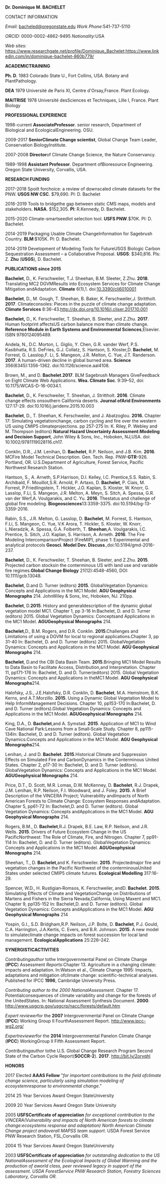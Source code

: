 **Dr. Dominique M. BACHELET**

 CONTACT INFORMATION

*Email:* bacheled@oregonstate.edu                                                         *Work Phone*:541-737-5110

*ORCID:* 0000-0002-4862-9495                                                             *Nationality*:USA

*Web sites:* https://www.researchgate.net/profile/Dominique_Bachelet;https://www.linkedin.com/in/dominique-bachelet-860b779/

 

**ACADEMICTRAINING**

**Ph. D**.             1983    Colorado State U., Fort Collins, USA. Botany and PlantPathology.  

**DEA**                1979    Université de Paris XI, Centre d'Orsay,France. Plant Ecology.

**MAITRISE**           1978    Université desSciences et Techniques, Lille I, France. Plant Biology

 

**PROFESSIONAL EXPERIENCE**

1998-current    **AssociateProfessor**. senior research, Department of Biological and EcologicalEngineering. OSU.

2009-2017       **SeniorClimate Change scientist**, Global Change Team Leader, Conservation BiologyInstitute.

2007-2008       **Director**of Climate Change Science, the Nature Conservancy.

1989-1998       **Assistant Professor**. Department ofBioresource Engineering. Oregon State University, Corvallis, USA.

 

**RESEARCH FUNDING**

2017-2018       Spoilt forchoice: a review of downscaled climate datasets for the PNW. **USGS NW CSC**. $79,690. PI: D. Bachelet

2016-2019       Tools to bridgethe gap between static CMS maps, models and stakeholders. **NASA**. $152,305. **PI**: R.Kennedy, D. Bachelet.

2015-2020       Climate-smartseedlot selection tool. **USFS PNW**.$70K. PI: D. Bachelet. 

2014-2019       Packaging Usable Climate ChangeInformation for Sagebrush Country. **BLM**:$105K. PI: D. Bachelet.

2014-2019       Development of Modeling Tools for FutureUSGS Biologic Carbon Sequestration Assessment – a Collaborative Proposal. **USGS**: $340,816. PIs: Z. **Zhu** (**USGS**), D. Bachelet.

 

**PUBLICATIONS since 2015**

**Bachelet**, D., K. Ferschweiler, T.J. Sheehan, B.M. Sleeter, Z.Zhu. **2018**. Translating MC2 DGVMResults into Ecosystem Services for Climate Change Mitigation andAdaptation. **Climate** 6(1),1. doi:[10.3390/cli6010001](http://dx.doi.org/10.3390/cli6010001)

**Bachelet**, D., M. Gough, T. Sheehan, B. Baker, K. Ferschweiler,J. Strittholt. **2017**. Climateconsoles: Pieces in the puzzle of climate change adaptation. **Climate Services** 8:36-43.http://dx.doi.org/10.1016/j.cliser.2017.10.001

**Bachelet,** D., K. Ferschweiler, T. Sheehan, B. Sleeter, and Z.Zhu. **2017**. Human footprint affectsUS carbon balance more than climate change. **Reference Module in Earth Systems and Environmental Sciences**,Elsevier. ISBN 9780124095489. 

Andela, N., D.C. Morton, L. Giglio, Y. Chen, G.R. vander Werf, P.S. Kasibhatla, R.S. DeFries, G.J. Collatz, S. Hantson, S. Kloster,D. **Bachelet**, M. Forrest, G. Lasslop,F. Li, S. Mangeon, J.R. Melton, C. Yue, J.T. Randerson. **2017**. A human-driven decline in global burned area. **Science** 356(6345):1356-1362. doi:10.1126/science.aal4108.

Brown, M., and D. **Bachelet**.**2017**. BLM Sagebrush Managers GiveFeedback on Eight Climate Web Applications. **Wea. Climate Soc**. 9:39–52, doi: 10.1175/WCAS-D-16-0034.1.

**Bachelet**, D., K. Ferschweiler, T. Sheehan, J. Strittholt. **2016**. Climate change effects onsouthern California deserts. **Journal ofArid Environments** 127:17-29. doi:10.1016/j.jaridenv.2015.10.003

**Bachelet**, D., T. Sheehan, K. Ferschweiler, and J. Abatzoglou. **2016.** Chapter 17: Simulating vegetationchange, carbon cycling and fire over the western US using CMIP5 climateprojections. pp 257-275 In: K. Riley, P. Webley and M. Thompson (editors) **Natural Hazard Uncertainty Assessment:Modeling and Decision Support**, John Wiley & Sons, Inc., Hoboken, NJ,USA. doi: 10.1002/9781119028116.ch17.

Conklin, D.R., J.M. Lenihan, D. **Bachelet**, R.P. Neilson, and J.B. Kim. **2016**. MCFire Model Technical Description. Gen. Tech. Rep. PNW-**GTR**-926. Portland, OR. U.S.Department of Agriculture, Forest Service, Pacific Northwest Research Station.

Hantson, S., A. Arneth, S.P.Harrison, D.I. Kelley, I.C.  Prentice,S.S. Rabin, S.  Archibald, F. Mouillot,S.R. Arnold, P.  Artaxo, D. **Bachelet**, P. Ciais, M. Forrest, P.Friedlingstein, T. Hickler, J.O. Kaplan, S. Kloster, W. Knorr, G. Lasslop, F.Li, S. Mangeon, J.R. Melton, A. Meyn, S. Sitch, A. Spessa, G.R. van der Werf,A. Voulgarakis, and C. Yu. **2016**. Thestatus and challenge of global fire modeling. **Biogeosciences**13:3359-3375. doi:10.5194/bg-13-3359-2016.

Rabin, S.S., J.R. Melton, G. Lasslop, D. **Bachelet**, M. Forrest, S. Hantson, F.Li, S. Mangeon, C. Yue, V.K Arora, T. Hickler, S. Kloster, W. Knorr, L.Nieradzik, A. Spessa, G.A. Folberth, T. **Sheehan**,A. Voulgarakis, I.C. Prentice, S. Sitch, J.O. Kaplan, S. Harrison, A. Arneth. **2016**. The Fire Modeling IntercomparisonProject (FireMIP), phase 1: Experimental and analytical protocols **Geosci. Model Dev. Discuss**.,doi:10.5194/gmd-2016-237.

**Bachelet**, D., K. Ferschweiler, T. Sheehan, B. Sleeter, and Z.Zhu. **2015**. Projected carbon stocksin the conterminous US with land use and variable fire regimes.**Global Change Biology** 21(12):4548-4560, DOI: 10.1111/gcb.13048.

**Bachelet**, D.and D. Turner (editors) **2015**. GlobalVegetation Dynamics: Concepts and Applications in the MC1 Model. **AGU Geophysical Monographs** 214. JohnWiley & Sons, Inc, Hoboken, NJ. 210pp.

**Bachelet**, D.**2015**. History and generaldescription of the dynamic global vegetation model MC1. Chapter 1, pp 3-16 In:Bachelet, D. and D. Turner (editors) 2015. Global Vegetation Dynamics: Conceptsand Applications in the MC1 Model. **AGUGeophysical Monographs** 214.

**Bachelet**,D., B.M. Rogers, and D.R. Conklin. **2015**.Challenges and Limitations of using a DGVM for local to regional applications.Chapter 3, pp 31-40 In: Bachelet, D. and D. Turner (editors) 2015. GlobalVegetation Dynamics: Concepts and Applications in the MC1 Model. **AGU Geophysical Monographs** 214.

**Bachelet**, D.and the CBI Data Basin Team. **2015**.Bringing MC1 Model Results to Data Basin to Facilitate Access, Distribution,and Interpretation. Chapter 11, pp171-176 In: Bachelet, D. and D. Turner(editors) 2015. Global Vegetation Dynamics: Concepts and Applications in theMC1 Model. **AGU Geophysical Monographs**214.

Halofsky, J.S., J.E.Halofsky, D.R. Conklin, D. **Bachelet**, M.A. Hemstrom, B.K. Kerns, and A.T.Morzillo. **2015**. Using a Dynamic Global Vegetation Model to Help InformManagement Decisions. Chapter 10, pp153-170 In:Bachelet, D. and D. Turner (editors).Global Vegetation Dynamics: Concepts and Applications in the MC1 Model. **AGUGeophysical Monographs** 214.

King, D.A., D. **Bachelet**,and A. Symstad. **2015**. Application of MC1 to Wind Cave National Park:Lessons from a Small‐Scale Study. Chapter 8, pp115-134In: Bachelet, D. and D. Turner (editors). Global Vegetation Dynamics:Concepts and Applications in the MC1 Model. **AGU Geophysical Monographs**214.

Lenihan, J. and D. **Bachelet**. **2015**.Historical Climate and Suppression Effects on Simulated Fire and CarbonDynamics in the Conterminous United States. Chapter 2, p17-30 In: Bachelet, D. and D. Turner (editors). GlobalVegetation Dynamics: Concepts and Applications in the MC1 Model. **AGUGeophysical Monographs** 214.

Price, D.T., D. Scott, M.R. Lomas, D.W. McKenney, D. **Bachelet**, R.J. Drapek, J.M. Lenihan, R.P. Neilson, F.I. Woodward, and J. Foley. **2015**. A Brief Description of the VINCERA Project; Vulnerability andImpacts of North American Forests to Climate Change: Ecosystem Responses andAdaptation. Chapter 5, pp61-72 In: Bachelet,D. and D. Turner (editors). Global Vegetation Dynamics: Concepts andApplications in the MC1 Model. **AGU Geophysical Monographs** 214.

Rogers, B.M., D. **Bachelet**,R.J. Drapek, B.E. Law, R.P. Neilson, and J.R. Wells. **2015**. Drivers of Future Ecosystem Change in the US PacificNorthwest: The Role of Climate, Fire, and Nitrogen. Chapter 7, pp91-114 In: Bachelet, D. and D. Turner (editors). GlobalVegetation Dynamics: Concepts and Applications in the MC1 Model. **AGUGeophysical Monographs** 214.

Sheehan, T., D. **Bachelet**,and K. Ferschweiler. **2015**. Projectedmajor fire and vegetation changes in the Pacific Northwest of the conterminousUnited States under selected CMIP5 climate futures. **Ecological Modelling** 317:16-29. 

Spencer, W.D., H. Rustigian‐Romsos, K. Ferschweiler, andD. **Bachelet**. **2015**. Simulating Effects of Climate and VegetationChange on Distributions of Martens and Fishers in the Sierra Nevada,California, Using Maxent and MC1. Chapter 9, pp135-152 In: Bachelet,D. and D. Turner (editors). Global Vegetation Dynamics: Concepts andApplications in the MC1 Model. **AGU Geophysical Monographs** 214

Yospin, G.I., S.D. Bridgham,R.P. Neilson, J.P. Bolte, D. **Bachelet**, P.J. Gould, C.A. Harrington, J.A.Kertis, C. Evers, and B.R. Johnson. **2015**. A new model to simulateclimate change impacts on forest succession for local land management. **EcologicalApplications** 25:226–242.

 

**SYNERGISTICACTIVITIES**

*Contributingauthor* tothe Intergovernmental Panel on Climate Change (**IPCC**) Assessment *Reports*:Chapter 13. Agriculture in a changing climate: impacts and adaptation. In:Watson et al., Climate Change 1995: Impacts, adaptations and mitigation ofclimate change: scientific-technical analyses. Published for IPCC **1996**, Cambridge University Press.

*Contributing author to the 2000 NationalAssessment*. Chapter 17. Potentialconsequences of climate variability and change for the forests of the UnitedStates. In: National Assessment Synthesis Document. **2000**. http://www.usgcrp.gov/usgcrp/nacc/forests/default.htm

*Expert reviewer*for the **2007** Intergovernmental Panel on Climate Change (**IPCC**) Working Group II FourthAssessment Report. <http://www.ipcc-wg2.org/>

*Expertreviewer*for the **2014** Intergovernmental Panelon Climate Change (**IPCC**) WorkingGroup II Fifth Assessment Report.

*Contributingauthor* tothe U.S. Global Change Research Program Second State of the Carbon Cycle Report(**SOCCR-2**). **2017**. <http://bit.ly/2oryqhl>

 

**HONORS**

2017   Elected **AAAS Fellow** "*for important contributions to the field ofclimate change science, particularly using simulation modeling of ecosystemresponse to environmental change*.”

2014   25 Year Services Award Oregon StateUniversity

2009    20 Year Services Award Oregon State University

2005    **USFSCertificate of appreciation** *for exceptional contribution to the VINCERA(Vulnerability and impacts of North American forests to climate change:ecosystems response and adaptation) North American Climate Change project andoverall MAPSS team support*. USDA Forest Service PNW Research Station, FSL,Corvallis OR.

2004    15 Year Services Award Oregon StateUniversity

2003   **USFSCertificate of appreciation** *for outstanding dedication to the US NationalAssessment of the Ecological Impacts of Global Warming and the production of aworld class, peer reviewed legacy in support of the assessment. USDA ForestService PNW Research Station, Forestry Sciences Laboratory, Corvallis OR.*
